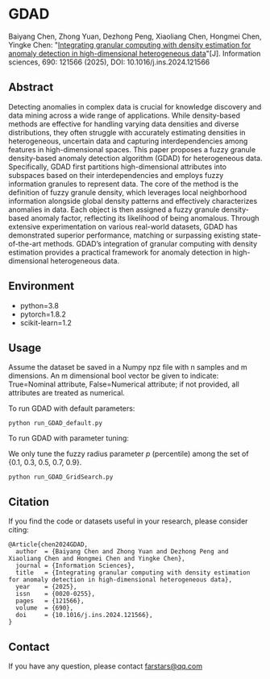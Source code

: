 # GDAD
Baiyang Chen, Zhong Yuan, Dezhong Peng, Xiaoliang Chen, Hongmei Chen, Yingke Chen: "[Integrating granular computing with density estimation for anomaly detection in high-dimensional heterogeneous data](https://www.sciencedirect.com/science/article/pii/S0020025524014804)"[J]. Information sciences, 690: 121566 (2025), DOI: 10.1016/j.ins.2024.121566

## Abstract
Detecting anomalies in complex data is crucial for knowledge discovery and data mining
across a wide range of applications. While density-based methods are effective for handling
varying data densities and diverse distributions, they often struggle with accurately estimating
densities in heterogeneous, uncertain data and capturing interdependencies among features in
high-dimensional spaces. This paper proposes a fuzzy granule density-based anomaly detection
algorithm (GDAD) for heterogeneous data. Specifically, GDAD first partitions high-dimensional
attributes into subspaces based on their interdependencies and employs fuzzy information
granules to represent data. The core of the method is the definition of fuzzy granule density,
which leverages local neighborhood information alongside global density patterns and effectively
characterizes anomalies in data. Each object is then assigned a fuzzy granule density-based
anomaly factor, reflecting its likelihood of being anomalous. Through extensive experimentation
on various real-world datasets, GDAD has demonstrated superior performance, matching or
surpassing existing state-of-the-art methods. GDAD’s integration of granular computing with
density estimation provides a practical framework for anomaly detection in high-dimensional
heterogeneous data.

## Environment
* python=3.8
* pytorch=1.8.2
* scikit-learn=1.2

## Usage
Assume the dataset be saved in a Numpy npz file with n samples and m dimensions. An m dimensional bool vector be given to indicate: True=Nominal attribute, False=Numerical attribute; if not provided, all attributes are treated as numerical.

To run GDAD with default parameters:
```
python run_GDAD_default.py
```
To run GDAD with parameter tuning:

We only tune the fuzzy radius parameter $p$ (percentile) among the set of {0.1, 0.3, 0.5, 0.7, 0.9}.
```
python run_GDAD_GridSearch.py
```


## Citation
If you find the code or datasets useful in your research, please consider citing:
```
@Article{chen2024GDAD,
  author  = {Baiyang Chen and Zhong Yuan and Dezhong Peng and Xiaoliang Chen and Hongmei Chen and Yingke Chen},
  journal = {Information Sciences},
  title   = {Integrating granular computing with density estimation for anomaly detection in high-dimensional heterogeneous data},
  year    = {2025},
  issn    = {0020-0255},
  pages   = {121566},
  volume  = {690},
  doi     = {10.1016/j.ins.2024.121566},
}
```

## Contact
If you have any question, please contact farstars@qq.com